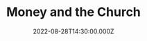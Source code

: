 ---
video:
  type: vimeo
  id: 744169214
speaker:
  permalink: adam-julch
  name: Adam Julch
title: Money and the Church
image: https://i.imgur.com/lV6xtiH.png
date: 2022-08-28T14:30:00.000Z
---
